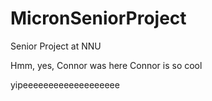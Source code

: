 # MicronSeniorProject
Senior Project at NNU


Hmm, yes, Connor was here
Connor is so cool

yipeeeeeeeeeeeeeeeeeee